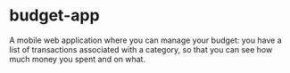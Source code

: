 # budget-app
A mobile web application where you can manage your budget: you have a list of transactions associated with a category, so that you can see how much money you spent and on what.
